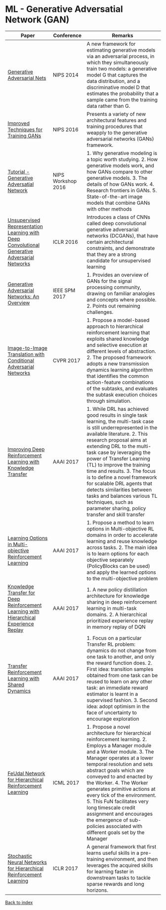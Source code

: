 # ML - Generative Adversatial Network (GAN)
|Paper|Conference|Remarks
|--|--|--|
|[Generative Adversarial Nets](https://papers.nips.cc/paper/5423-generative-adversarial-nets.pdf)|NIPS 2014|A new framework for estimating generative models via an adversarial process, in which they simultaneously train two models: a generative model G that captures the data distribution, and a discriminative model D that estimates the probability that a sample came from the training data rather than G.|
|[Improved Techniques for Training GANs](https://papers.nips.cc/paper/6125-improved-techniques-for-training-gans.pdf)|NIPS 2016| Presents a variety of new architectural features and training procedures that weapply to the generative adversarial networks (GANs) framework. |
|[Tutorial - Generative Adversatial Network](https://arxiv.org/abs/1701.00160)|NIPS Workshop 2016| 1. Why generative modeling is a topic worth studying. 2. How generative models work, and how GANs compare to other generative models. 3. The details of how GANs work. 4. Research frontiers in GANs. 5. State-of-the-art image models that combine GANs with other methods|
|[Unsupervised Representation Learning with Deep Convolutional Generative Adversarial Networks](https://arxiv.org/pdf/1511.06434)|ICLR 2016|Introduces a class of CNNs called deep convolutional generative adversarial networks (DCGANs), that have certain architectural constraints, and demonstrate that they are a strong candidate for unsupervised learning|
|[Generative Adversarial Networks: An Overview](https://arxiv.org/pdf/1710.07035)|IEEE SPM 2017|1. Provides an overview of GANs for the signal processing community, drawing on familiar analogies and concepts where possible. 2. Points out remaining challenges.|
|[Image-to-Image Translation with Conditional Adversarial Networks](https://arxiv.org/pdf/1611.07004)|CVPR 2017| 1. Propose a model-based approach to hierarchical reinforcement learning that exploits shared knowledge and selective execution at different levels of abstraction. 2. The proposed framework adopts a new transmission dynamics learning algorithm that identifies the common action-feature combinations of the subtasks, and evaluates the subtask execution choices through simulation.|
|[Improving Deep Reinforcement Learning with Knowledge Transfer](http://www.cowhi.org/docs/2017-02-04_AAAI_2017_DC_Slides.pdf)|AAAI 2017| 1. While DRL has achieved good results in single task learning, the multi-task case is still underrepresented in the available literature. 2. This research proposal aims at extending DRL to the multi-task case by leveraging the power of Transfer Learning (TL) to improve the training time and results. 3. The focus is to define a novel framework for scalable DRL agents that detects similarities between tasks and balances various TL techniques, such as parameter sharing, policy transfer and skill transfer|
|[Learning Options in Multi-objective Reinforcement Learning](https://www.aaai.org/ocs/index.php/AAAI/AAAI17/paper/download/14727/14148)|AAAI 2017| 1. Propose a method to learn options in Multi-objective RL domains in order to accelerate learning and reuse knowledge across tasks. 2. The main idea is to learn options for each objective separately (PolicyBlocks can be used) and apply the learned options to the multi-objective problem|
|[Knowledge Transfer for Deep Reinforcement Learning with Hierarchical Experience Replay](http://www.aaai.org/Conferences/AAAI/2017/PreliminaryPapers/11-YinH-14478.pdf)|AAAI 2017| 1. A new policy distillation architecture for knowledge sharing in deep reinforcement learning in multi-task domains. 2. A hierarchical prioritized experience replay in memory replay of DQN|
|[Transfer Reinforcement Learning with Shared Dynamics](https://aaai.org/ocs/index.php/AAAI/AAAI17/paper/download/14315/14386)|AAAI 2017| 1. Focus on a particular Transfer RL problem: dynamics do not change from one task to another, and only the reward function does. 2. First idea: transition samples obtained from one task can be reused to learn on any other task: an immediate reward estimator is learnt in a supervised fashion. 3. Second idea: adopt optimism in the face of uncertainty to encourage exploration|
|[FeUdal Network for Hierarchical Reinforcement Learning](https://arxiv.org/abs/1703.01161)|ICML 2017| 1. Propose a novel architecture for hierarchical reinforcement learning. 2. Employs a Manager module and a Worker module. 3. The Manager operates at a lower temporal resolution and sets abstract goals which are conveyed to and enacted by the Worker. 4. The Worker generates primitive actions at every tick of the environment. 5. This FuN facilitates very long timescale credit assignment and encourages the emergence of sub-policies associated with different goals set by the Manager|
|[Stochastic Neural Networks for Hierarchical Reinforcement Learning](https://arxiv.org/abs/1704.03012)|ICLR 2017| A general framework that first learns useful skills in a pre-training environment, and then leverages the acquired skills for learning faster in downstream tasks to tackle sparse rewards and long horizons.|

[Back to index](../README.md)
<!--stackedit_data:
eyJoaXN0b3J5IjpbMTY3MTM1NTcwMF19
-->